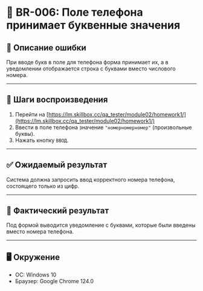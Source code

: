 # 🐞 BR-006: Поле телефона принимает буквенные значения

## 📌 Описание ошибки
При вводе букв в поле для телефона форма принимает их, а в уведомлении отображается строка с буквами вместо числового номера.

---

## 🔁 Шаги воспроизведения
1. Перейти на [https://lm.skillbox.cc/qa_tester/module02/homework1/](https://lm.skillbox.cc/qa_tester/module02/homework1/)
2. Ввести в поле телефона значение `"номерномерномер"` (произвольные буквы).
3. Нажать кнопку `ВВОД`.

---

## ✅ Ожидаемый результат
Система должна запросить ввод корректного номера телефона, состоящего только из цифр.

---

## 🚨 Фактический результат
Под формой выводится уведомление с буквами, которые были введены вместо номера телефона.

---

## 🖥️ Окружение
- ОС: Windows 10
- Браузер: Google Chrome 124.0
